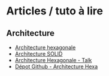 # Articles / tuto à lire

## Architecture
- [Architecture hexagonale](https://blog.octo.com/architecture-hexagonale-trois-principes-et-un-exemple-dimplementation/)
- [Architecture SOLID](https://www.digitalocean.com/community/conceptual-articles/s-o-l-i-d-the-first-five-principles-of-object-oriented-design-fr#inversion-des-dependances)
- [Architecture Hexagonale - Talk](https://www.youtube.com/watch?v=rjqE3B7nrJk&pp=ygUPYWZ1cCBmcmVkIGJsYW5j)
- [Dépot Github - Architecture Hexa](https://github.com/blanc-frederic/demo-hexa)



